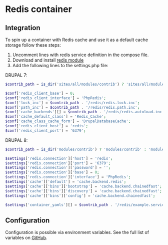 # Redis container

## Integration

To spin up a container with Redis cache and use it as a default cache storage follow these steps:

1. Uncomment lines with redis service definition in the compose file.
2. Download and install [redis module](https://www.drupal.org/project/redis)
3. Add the following lines to the settings.php file:

DRUPAL 7:

```php
$contrib_path = is_dir('sites/all/modules/contrib') ? 'sites/all/modules/contrib' : 'sites/all/modules';

$conf['redis_client_base'] = 0;
$conf['redis_client_interface'] = 'PhpRedis';
$conf['lock_inc'] = $contrib_path . '/redis/redis.lock.inc';
$conf['path_inc'] = $contrib_path . '/redis/redis.path.inc';
$conf['cache_backends'][] = $contrib_path . '/redis/redis.autoload.inc';
$conf['cache_default_class'] = 'Redis_Cache';
$conf['cache_class_cache_form'] = 'DrupalDatabaseCache';
$conf['redis_client_host'] = 'redis';
$conf['redis_client_port'] = '6379';
```

DRUPAL 8:

```php
$contrib_path = is_dir('modules/contrib') ? 'modules/contrib' : 'modules';

$settings['redis.connection']['host'] = 'redis';
$settings['redis.connection']['port'] = '6379';
$settings['redis.connection']['password'] = '';
$settings['redis.connection']['base'] = 0;
$settings['redis.connection']['interface'] = 'PhpRedis';
$settings['cache']['default'] = 'cache.backend.redis';
$settings['cache']['bins']['bootstrap'] = 'cache.backend.chainedfast';
$settings['cache']['bins']['discovery'] = 'cache.backend.chainedfast';
$settings['cache']['bins']['config'] = 'cache.backend.chainedfast';

$settings['container_yamls'][] = $contrib_path . '/redis/example.services.yml';
```

## Configuration

Configuration is possible via environment variables. See the full list of variables on [GitHub](https://github.com/wodby/redis).
